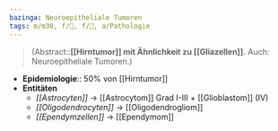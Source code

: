 ```yaml
---
bazinga: Neuroepitheliale Tumoren
tags: m/m30, f/🧠, f/🦀, a/Pathologie
---
```

> (Abstract::**[[Hirntumor]] mit Ähnlichkeit zu [[Gliazellen]].** Auch: Neuroepitheliale Tumoren.)
- **Epidemiologie**:: 50% von [[Hirntumor]]
- **Entitäten**
	- *[[Astrocyten]]* → [[Astrocytom]] Grad I-III + [[Glioblastom]] (IV)
	- *[[Oligodendrocyten]]* → [[Oligodendrogliom]]
	- *[[Ependymzellen]]* → [[Ependymom]]